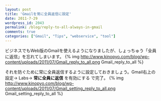 ```yaml
---
layout: post
title: 'Gmailを常に全員返信に設定'
date: 2011-7-29
wordpress_id: 2043
permalink: /blog/reply-to-all-always-in-gmail
comments: true
categories: ["Gmail", "Tips", "webservice", "tool"]
---
```

ビジネスでもWeb版のGmailを使えるようになりましたが、しょっちゅう「全員に返信」を忘れてしまいます。
{% img http://www.kinopyo.com/blog/wp-content/uploads/2011/07/Gmail_reply_to_all.png Gmail_reply_to_all %}

それを防ぐために常に全員返信するように設定しておきましょう。Gmail右上の設定-> Labs-> <strong>常に全員に返信</strong> を有効にする で完了。
{% img http://www.kinopyo.com/blog/wp-content/uploads/2011/07/Gmail_setting_reply_to_all.png Gmail_setting_reply_to_all %}
